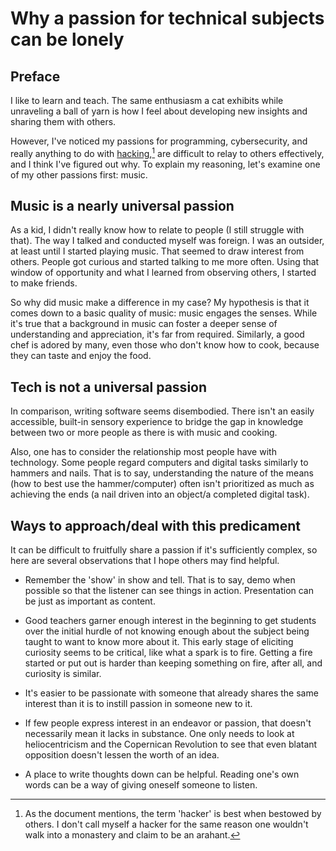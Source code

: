 # Why a passion for technical subjects can be lonely

## Preface

I like to learn and teach. The same enthusiasm a cat exhibits while
unraveling a ball of yarn is how I feel about developing new insights
and sharing them with others.

However, I've noticed my passions for programming, cybersecurity, and
really anything to do with
[hacking](http://www.catb.org/jargon/html/H/hacker.html),[^1] are
difficult to relay to others effectively, and I think I've figured out
why. To explain my reasoning, let's examine one of my other passions
first: music.

[^1]: As the document mentions, the term 'hacker' is best when bestowed
      by others. I don't call myself a hacker for the same reason one
      wouldn't walk into a monastery and claim to be an arahant.

## Music is a nearly universal passion

As a kid, I didn't really know how to relate to people (I still struggle
with that). The way I talked and conducted myself was foreign. I was an
outsider, at least until I started playing music. That seemed to draw
interest from others. People got curious and started talking to me more
often. Using that window of opportunity and what I learned from
observing others, I started to make friends.

So why did music make a difference in my case? My hypothesis is that it
comes down to a basic quality of music: music engages the senses. While
it's true that a background in music can foster a deeper sense of
understanding and appreciation, it's far from required. Similarly, a
good chef is adored by many, even those who don't know how to cook,
because they can taste and enjoy the food.

## Tech is not a universal passion

In comparison, writing software seems disembodied. There isn't an easily
accessible, built-in sensory experience to bridge the gap in knowledge
between two or more people as there is with music and cooking.

Also, one has to consider the relationship most people have with
technology. Some people regard computers and digital tasks similarly to
hammers and nails. That is to say, understanding the nature of the means
(how to best use the hammer/computer) often isn't prioritized as much as
achieving the ends (a nail driven into an object/a completed digital
task).

## Ways to approach/deal with this predicament

It can be difficult to fruitfully share a passion if it's
sufficiently complex, so here are several observations that I hope
others may find helpful.

- Remember the 'show' in show and tell. That is to say, demo when possible so
  that the listener can see things in action. Presentation can be
  just as important as content.

- Good teachers garner enough interest in the beginning to get students
  over the initial hurdle of not knowing enough about the subject
  being taught to want to know more about it. This early stage of
  eliciting curiosity seems to be critical, like what a spark is to
  fire. Getting a fire started or put out is harder than keeping
  something on fire, after all, and curiosity is similar.

- It's easier to be passionate with someone that already shares the
  same interest than it is to instill passion in someone new to it.

- If few people express interest in an endeavor or passion, that
  doesn't necessarily mean it lacks in substance. One only needs to look
  at heliocentricism and the Copernican Revolution to see that even blatant
  opposition doesn't lessen the worth of an idea.

- A place to write thoughts down can be helpful. Reading one's own words
  can be a way of giving oneself someone to listen.
